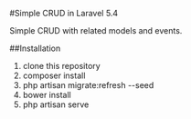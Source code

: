 #Simple CRUD in Laravel 5.4

Simple CRUD with related models and events.

##Installation

1. clone this repository
2. composer install
3. php artisan migrate:refresh --seed
4. bower install
5. php artisan serve